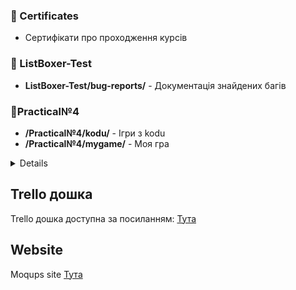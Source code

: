 ### 📁 Certificates
- Сертифікати про проходження курсів

### 📁 ListBoxer-Test
- **ListBoxer-Test/bug-reports/** - Документація знайдених багів
### 📁Practical№4
- **/Practical№4/kodu/** - Ігри з kodu
- **/Practical№4/mygame/** - Моя гра
<details>Для відстеження руки я взяв готовий код з прикладом використання MediaPipe</details>

  ## Trello дошка
Trello дошка доступна за посиланням:
[Тута](https://trello.com/invite/b/678fd5faadfc682bbc980d9d/ATTI47f660b404a54a0e3302683fc2875c90ADB6A40D/моя-доска-trello)

  ## Website
Moqups site 
[Тута](https://app.moqups.com/KH3TBssYpjEIovt1XvOlOyvhg2l6tO8y/view/page/abbf9ae17)
